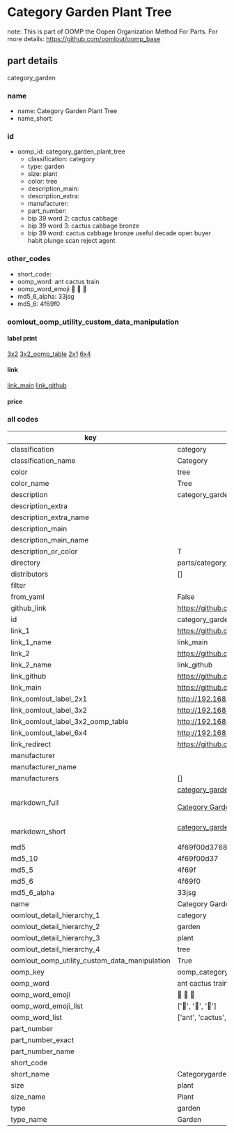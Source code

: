 # Category Garden Plant Tree  

note: This is part of OOMP the Oopen Organization Method For Parts. For more details: https://github.com/oomlout/oomp_base

##  part details
  



category_garden



### name
* name: Category Garden Plant Tree
* name_short: 
### id
* oomp_id: category_garden_plant_tree
  * classification: category
  * type: garden
  * size: plant
  * color: tree
  * description_main: 
  * description_extra: 
  * manufacturer: 
  * part_number: 
  * bip 39 word 2: cactus cabbage
  * bip 39 word 3: cactus cabbage bronze
  * bip 39 word: cactus cabbage bronze useful decade open buyer habit plunge scan reject agent

### other_codes
* short_code: 
* oomp_word: ant cactus train
* oomp_word_emoji :ant: :cactus: :train:
* md5_6_alpha: 33jsg
* md5_6: 4f69f0






### oomlout_oomp_utility_custom_data_manipulation
#### label print
[3x2](http://192.168.1.245:1112/?label=oomp%2033jsg)
[3x2_oomp_table](http://192.168.1.108:1112/?label=oomp%2033jsg)
[2x1](http://192.168.1.242:1112/?label=oomp%2033jsg)
[6x4](http://192.168.1.55:1112/?label=oomp%2033jsg)    

#### link

[link_main](https://github.com/oomlout/oomlout_oomp_version_1_messy/tree/main/parts/category_garden_plant_tree) [link_github](https://github.com/oomlout/oomlout_oomp_version_1_messy/tree/main/parts/category_garden_plant_tree)                             

#### price







### all codes 
| key | value |  
| --- | --- |  
| classification | category |  
| classification_name | Category |  
| color | tree |  
| color_name | Tree |  
| description | category_garden |  
| description_extra |  |  
| description_extra_name |  |  
| description_main |  |  
| description_main_name |  |  
| description_or_color | T  |  
| directory | parts/category_garden_plant_tree |  
| distributors | [] |  
| filter |  |  
| from_yaml | False |  
| github_link | https://github.com/oomlout/oomlout_oomp_part_src/tree/main/parts/category_garden_plant_tree |  
| id | category_garden_plant_tree |  
| link_1 | https://github.com/oomlout/oomlout_oomp_version_1_messy/tree/main/parts/category_garden_plant_tree |  
| link_1_name | link_main |  
| link_2 | https://github.com/oomlout/oomlout_oomp_version_1_messy/tree/main/parts/category_garden_plant_tree |  
| link_2_name | link_github |  
| link_github | https://github.com/oomlout/oomlout_oomp_version_1_messy/tree/main/parts/category_garden_plant_tree |  
| link_main | https://github.com/oomlout/oomlout_oomp_version_1_messy/tree/main/parts/category_garden_plant_tree |  
| link_oomlout_label_2x1 | http://192.168.1.242:1112/?label=oomp%2033jsg |  
| link_oomlout_label_3x2 | http://192.168.1.245:1112/?label=oomp%2033jsg |  
| link_oomlout_label_3x2_oomp_table | http://192.168.1.108:1112/?label=oomp%2033jsg |  
| link_oomlout_label_6x4 | http://192.168.1.55:1112/?label=oomp%2033jsg |  
| link_redirect | https://github.com/oomlout/oomlout_oomp_version_1_messy/tree/main/parts/category_garden_plant_tree |  
| manufacturer |  |  
| manufacturer_name |  |  
| manufacturers | [] |  
| markdown_full | [category_garden_plant_tree](none)<br>[](none)<br>[Category Garden Plant Tree](none)<br><br> |  
| markdown_short | [category_garden_plant_tree](none)<br><br> |  
| md5 | 4f69f00d376823ee6c9c4efe3947e900 |  
| md5_10 | 4f69f00d37 |  
| md5_5 | 4f69f |  
| md5_6 | 4f69f0 |  
| md5_6_alpha | 33jsg |  
| name | Category Garden Plant Tree |  
| oomlout_detail_hierarchy_1 | category |  
| oomlout_detail_hierarchy_2 | garden |  
| oomlout_detail_hierarchy_3 | plant |  
| oomlout_detail_hierarchy_4 | tree |  
| oomlout_oomp_utility_custom_data_manipulation | True |  
| oomp_key | oomp_category_garden_plant_tree |  
| oomp_word | ant cactus train |  
| oomp_word_emoji | :ant: :cactus: :train: |  
| oomp_word_emoji_list | [':ant:', ':cactus:', ':train:'] |  
| oomp_word_list | ['ant', 'cactus', 'train'] |  
| part_number |  |  
| part_number_exact |  |  
| part_number_name |  |  
| short_code |  |  
| short_name | Categorygarden |  
| size | plant |  
| size_name | Plant |  
| type | garden |  
| type_name | Garden |  
